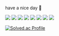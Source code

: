 have a nice day 🙌


<img src="https://img.shields.io/badge/TypeScript-3178C6?style=flat&logo=TypeScript&logoColor=white"/>

<img src="https://img.shields.io/badge/React-61DAFB?style=flat&logo=React&logoColor=white"/>
<img src="https://img.shields.io/badge/HTML-E34F26?style=flat&logo=HTML&logoColor=white"/>
<img src="https://img.shields.io/badge/CSS-1572B6?style=flat&logo=CSS&logoColor=white"/>
<img src="https://img.shields.io/badge/Javascript-F7DF1E?style=flat&logo=Javascript&logoColor=white"/>

<img src="https://img.shields.io/badge/Git-F05032?style=flat&logo=Git&logoColor=white"/>

<img src="https://img.shields.io/badge/Swift-F05138?style=flat&logo=Swift&logoColor=white"/>

<img src="https://img.shields.io/badge/UIKit-2396F3?style=flat&logo=UIKit&logoColor=white"/>

[![Solved.ac Profile](http://mazassumnida.wtf/api/generate_badge?boj=moonkey48)](https://solved.ac/moonkey48)<br/>
